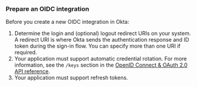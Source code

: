 ### Prepare an OIDC integration

Before you create a new OIDC integration in Okta:

<!-- [ian 2020.02.25] this step doesn't matter unless the user can choose something besides the web as a platform
1. Decide which platform you'll be using for the integration:
   * A web application is accessed through the browser and can remain running on a server that can store a secret safely.
   * A native application resides on the end user's device.
   * A single page app (SPA) is a web application that is contained on a single web page. All code is retrieved when the page is loaded initially - the page doesn't reload or refresh. A SPA application cannot keep running on a server.
-->

1. Determine the login and (optional) logout redirect URIs on your system. A redirect URI is where Okta sends the authentication response and ID token during the sign-in flow. You can specify more than one URI if required.
1. Your application must support automatic credential rotation. For more information, see the `/keys` section in the [OpenID Connect & OAuth 2.0 API reference](/docs/reference/api/oidc/#key-rotation).
1. Your application must support refresh tokens.

<!-- [ian 2020.02.25] the following steps are unnecessary if we only support web applications in the OIN
1. If your integration is a web or native application, decide whether or not to use refresh tokens.
1. If your application is a SPA, decide what kind of visibility and login flow you want. You can configure your integration in two ways:
   1. The sign-in request is initiated only in the background, and doesn't use an Okta tile.
   1. The sign-in request can be initiated either by the application or by Okta. In this case, there are two flow options:
      * Redirecting to the application to start the sign-in request. This flow conforms to [Section 4](http://openid.net/specs/openid-connect-core-1_0.html#ThirdPartyInitiatedLogin) of the OpenID Connect specification. When the end users click an Okta tile, they are redirected to the `initiate_login_uri` of the client application, which constructs an authorization request and redirects the end user back to Okta.
      * Sending an ID token directly to the application. This is a simpler flow. Okta creates an ID token and posts it directly to the first redirect URI registered for the client application. This flow is the same as with sign-in requests for SAML applications. You can configure which OpenID Connect scopes are granted. The `form_post` response mode is used for this flow. There is no state parameter included in the request, since it is a one-way request and not round-trip.
-->
